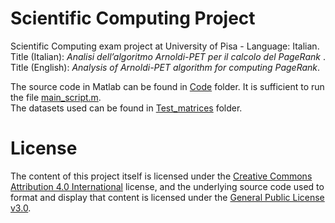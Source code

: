 # Scientific Computing Project
Scientific Computing exam project at University of Pisa - Language: Italian. <br>
Title (Italian): <em>Analisi dell’algoritmo Arnoldi-PET per il calcolo del PageRank
</em>. <br>
Title (English): <em>Analysis of Arnoldi-PET algorithm for computing PageRank</em>.

The source code in Matlab can be found in [Code](https://github.com/letizia-dachille/scientific-computing-project/blob/main/Code/) folder.
It is sufficient to run the file [main_script.m](https://github.com/letizia-dachille/scientific-computing-project/blob/main/Code/main_script.m).<br>
The datasets used can be found in [Test_matrices](https://github.com/letizia-dachille/scientific-computing-project/blob/main/Test_matrices/) folder.

# License
The content of this project itself is licensed under the [Creative Commons Attribution 4.0 International](https://creativecommons.org/licenses/by/4.0/) license, and the underlying source code used to format and display that content is licensed under the [General Public License v3.0](https://github.com/letizia-dachille/scientific-computing-project/blob/main/LICENSE).
